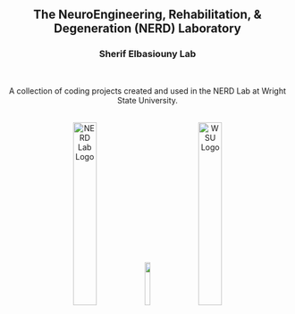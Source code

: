 <h2 align="center">The NeuroEngineering, Rehabilitation, & Degeneration (NERD) Laboratory</h1>
<h3 align="center">Sherif Elbasiouny Lab</h2>

<br>
<p align="center">
  A collection of coding projects created and used in the NERD Lab at Wright State University.
</p>
<br>

<div align="center">
  <img width="29%" src="https://github.com/Elbasiouny-NERD-Lab/.github-private/blob/main/resources/NERD_no_bg.png" alt="NERD Lab Logo">
  <img width="14%" src="https://github.com/Elbasiouny-NERD-Lab/.github-private/blob/main/resources/transparent_picture.png">
  <img width="29%" src="https://github.com/Elbasiouny-NERD-Lab/.github-private/blob/main/resources/WSU_logo.png" alt="WSU Logo">
</div>
